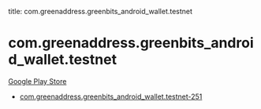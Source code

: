 title: com.greenaddress.greenbits_android_wallet.testnet
# com.greenaddress.greenbits_android_wallet.testnet


[Google Play Store](https://play.google.com/store/apps/details?id=com.greenaddress.greenbits_android_wallet.testnet)


* [com.greenaddress.greenbits_android_wallet.testnet-251](./com.greenaddress.greenbits_android_wallet.testnet-251/)